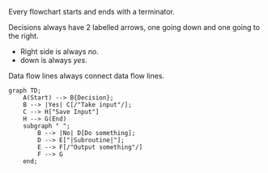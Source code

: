 Every flowchart starts and ends with a terminator.

Decisions always have 2 labelled arrows, one going down and one going to the right.
- Right side is always *no*.
- down is always *yes*.

Data flow lines always connect data flow lines.

```mermaid
graph TD;
	A(Start) --> B{Decision};
	B --> |Yes| C[/"Take input"/];
	C --> H["Save Input"]
	H --> G(End)
	subgraph " ";
		B --> |No| D[Do something];
		D --> E["|Subroutine|"];
		E --> F[/"Output something"/]
		F --> G
	end;
	
 ```
 